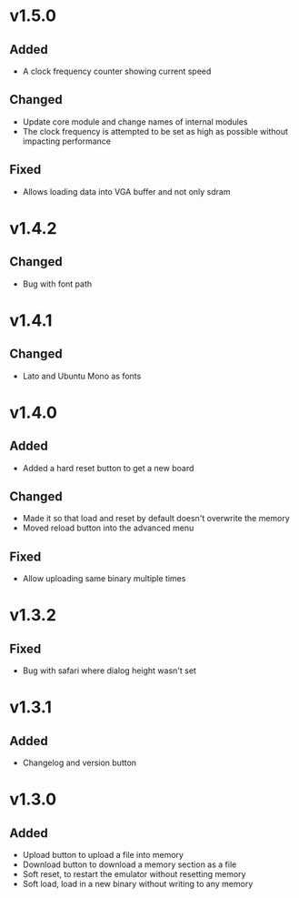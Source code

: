 <!--

Add new features here, everything will be added at the end to the changelog when a new release is made

# vX.X.X
## Added

## Changed

## Fixed

-->

# v1.5.0
## Added
- A clock frequency counter showing current speed

## Changed
- Update core module and change names of internal modules
- The clock frequency is attempted to be set as high as possible without impacting performance

## Fixed
- Allows loading data into VGA buffer and not only sdram

# v1.4.2
## Changed
- Bug with font path

# v1.4.1
## Changed
- Lato and Ubuntu Mono as fonts

# v1.4.0
## Added
- Added a hard reset button to get a new board 

## Changed
- Made it so that load and reset by default doesn't overwrite the memory
- Moved reload button into the advanced menu

## Fixed
- Allow uploading same binary multiple times

# v1.3.2
## Fixed
- Bug with safari where dialog height wasn't set

# v1.3.1

## Added
- Changelog and version button

# v1.3.0

## Added
- Upload button to upload a file into memory
- Download button to download a memory section as a file
- Soft reset, to restart the emulator without resetting memory
- Soft load, load in a new binary without writing to any memory
